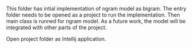 This folder has intial implementation of ngram model as bigram. The entry folder needs to be opened as a project to run the implementation. Then  main class is runned for ngram model. As a future work, the model will be integrated with other parts of the project.

Open project folder as Intellij application.  

